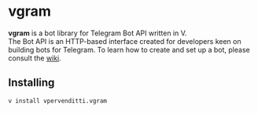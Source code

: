 # vgram  
**vgram** is a bot library for Telegram Bot API written in V.   
The Bot API is an HTTP-based interface created for developers keen on building bots for Telegram.
To learn how to create and set up a bot, please consult the [wiki](https://github.com/vpervenditti/vgram/wiki).
## Installing  
```
v install vpervenditti.vgram
```
